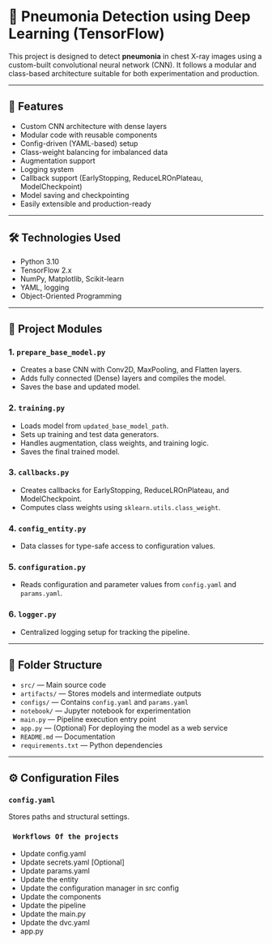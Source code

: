 # 🧠 Pneumonia Detection using Deep Learning (TensorFlow)

This project is designed to detect **pneumonia** in chest X-ray images using a custom-built convolutional neural network (CNN). It follows a modular and class-based architecture suitable for both experimentation and production.

---

## 🚀 Features

- Custom CNN architecture with dense layers
- Modular code with reusable components
- Config-driven (YAML-based) setup
- Class-weight balancing for imbalanced data
- Augmentation support
- Logging system
- Callback support (EarlyStopping, ReduceLROnPlateau, ModelCheckpoint)
- Model saving and checkpointing
- Easily extensible and production-ready

---

## 🛠️ Technologies Used

- Python 3.10
- TensorFlow 2.x
- NumPy, Matplotlib, Scikit-learn
- YAML, logging
- Object-Oriented Programming

---

## 🧩 Project Modules

### 1. `prepare_base_model.py`
- Creates a base CNN with Conv2D, MaxPooling, and Flatten layers.
- Adds fully connected (Dense) layers and compiles the model.
- Saves the base and updated model.

### 2. `training.py`
- Loads model from `updated_base_model_path`.
- Sets up training and test data generators.
- Handles augmentation, class weights, and training logic.
- Saves the final trained model.

### 3. `callbacks.py`
- Creates callbacks for EarlyStopping, ReduceLROnPlateau, and ModelCheckpoint.
- Computes class weights using `sklearn.utils.class_weight`.

### 4. `config_entity.py`
- Data classes for type-safe access to configuration values.

### 5. `configuration.py`
- Reads configuration and parameter values from `config.yaml` and `params.yaml`.

### 6. `logger.py`
- Centralized logging setup for tracking the pipeline.

---

## 📁 Folder Structure

- `src/` — Main source code
- `artifacts/` — Stores models and intermediate outputs
- `configs/` — Contains `config.yaml` and `params.yaml`
- `notebook/` — Jupyter notebook for experimentation
- `main.py` — Pipeline execution entry point
- `app.py` — (Optional) For deploying the model as a web service
- `README.md` — Documentation
- `requirements.txt` — Python dependencies

---

## ⚙️ Configuration Files

### `config.yaml`
Stores paths and structural settings.

###  ` Workflows Of the projects`
- Update config.yaml
- Update secrets.yaml [Optional]
- Update params.yaml
- Update the entity
- Update the configuration manager in src config
- Update the components
- Update the pipeline
- Update the main.py
- Update the dvc.yaml
- app.py

